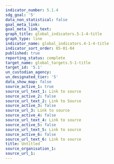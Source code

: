```yaml
---
indicator_number: 5.1.4
sdg_goal: '5'
data_non_statistical: false
goal_meta_link: 
goal_meta_link_text: 
graph_title: global_indicators.5-1-4-title
graph_type: line
indicator_name: global_indicators.4-1-4-title
indicator_sort_order: 05-01-04
published: true
reporting_status: complete
target_name: global_targets.5-1-title
target_id: '5.1'
un_custodian_agency:
un_designated_tier: '5'
data_show_map: false
source_active_1: true
source_url_text_1: Link to source
source_active_2: false
source_url_text_2: Link to Source
source_active_3: false
source_url_3: Link to source
source_active_4: false
source_url_text_4: Link to source
source_active_5: false
source_url_text_5: Link to source
source_active_6: false
source_url_text_6: Link to source
title: Untitled
source_organisation_1: 
source_url_1: 
---
```


